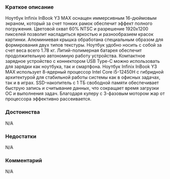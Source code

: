 ### **Краткое описание**
Ноутбук Infinix InBook Y3 MAX оснащен иммерсивным 16-дюймовым экраном, который за счет тонких рамок обеспечит эффект полного погружения. Цветовой охват 60% NTSC и разрешение 1920x1200 пикселей позволит насладиться яркостью и разнообразием красок картинки. Алюминиевая крышка обработана специальным образом для формирования двух типов текстуры. Ноутбук удобно носить с собой за счет веса всего 1.78 кг. Литий-полимерная батарея обеспечит продолжительную автономную работу устройства. Компактное зарядное устройство с коннектором USB Type-C можно использовать для зарядки как ноутбука, так и смартфона.  Ноутбук Infinix InBook Y3 MAX использует 8-ядерный процессор Intel Core i5-12450H с гибридной архитектурой для стабильной работы системы как в офисных задачах, так и в играх. SSD-накопитель с 1 ТБ свободной памяти обеспечивает быструю запись и считывание данных, что сокращает время загрузки ОС и выполнения задач. Благодаря кулеру с 3-фазовым мотором жар от процессора эффективно рассеивается.

### **Достоинства**
N/A

### **Недостатки**
N/A

### **Комментарий**
N/A
